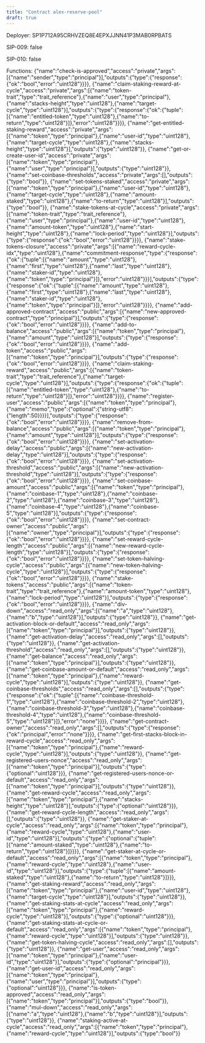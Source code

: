 ```yaml
---
title: "Contract alex-reserve-pool"
draft: true
---
```

Deployer: SP1P712A95CRHVZEQ8E4EPXJJNN41P3MAB0RPBATS

SIP-009: false

SIP-010: false

Functions:
{"name":"check-is-approved","access":"private","args":[{"name":"sender","type":"principal"}],"outputs":{"type":{"response":{"ok":"bool","error":"uint128"}}}}, {"name":"claim-staking-reward-at-cycle","access":"private","args":[{"name":"token-trait","type":"trait_reference"},{"name":"user","type":"principal"},{"name":"stacks-height","type":"uint128"},{"name":"target-cycle","type":"uint128"}],"outputs":{"type":{"response":{"ok":{"tuple":[{"name":"entitled-token","type":"uint128"},{"name":"to-return","type":"uint128"}]},"error":"uint128"}}}}, {"name":"get-entitled-staking-reward","access":"private","args":[{"name":"token","type":"principal"},{"name":"user-id","type":"uint128"},{"name":"target-cycle","type":"uint128"},{"name":"stacks-height","type":"uint128"}],"outputs":{"type":"uint128"}}, {"name":"get-or-create-user-id","access":"private","args":[{"name":"token","type":"principal"},{"name":"user","type":"principal"}],"outputs":{"type":"uint128"}}, {"name":"set-coinbase-thresholds","access":"private","args":[],"outputs":{"type":"bool"}}, {"name":"set-tokens-staked","access":"private","args":[{"name":"token","type":"principal"},{"name":"user-id","type":"uint128"},{"name":"target-cycle","type":"uint128"},{"name":"amount-staked","type":"uint128"},{"name":"to-return","type":"uint128"}],"outputs":{"type":"bool"}}, {"name":"stake-tokens-at-cycle","access":"private","args":[{"name":"token-trait","type":"trait_reference"},{"name":"user","type":"principal"},{"name":"user-id","type":"uint128"},{"name":"amount-token","type":"uint128"},{"name":"start-height","type":"uint128"},{"name":"lock-period","type":"uint128"}],"outputs":{"type":{"response":{"ok":"bool","error":"uint128"}}}}, {"name":"stake-tokens-closure","access":"private","args":[{"name":"reward-cycle-idx","type":"uint128"},{"name":"commitment-response","type":{"response":{"ok":{"tuple":[{"name":"amount","type":"uint128"},{"name":"first","type":"uint128"},{"name":"last","type":"uint128"},{"name":"staker-id","type":"uint128"},{"name":"token","type":"principal"}]},"error":"uint128"}}}],"outputs":{"type":{"response":{"ok":{"tuple":[{"name":"amount","type":"uint128"},{"name":"first","type":"uint128"},{"name":"last","type":"uint128"},{"name":"staker-id","type":"uint128"},{"name":"token","type":"principal"}]},"error":"uint128"}}}}, {"name":"add-approved-contract","access":"public","args":[{"name":"new-approved-contract","type":"principal"}],"outputs":{"type":{"response":{"ok":"bool","error":"uint128"}}}}, {"name":"add-to-balance","access":"public","args":[{"name":"token","type":"principal"},{"name":"amount","type":"uint128"}],"outputs":{"type":{"response":{"ok":"bool","error":"uint128"}}}}, {"name":"add-token","access":"public","args":[{"name":"token","type":"principal"}],"outputs":{"type":{"response":{"ok":"bool","error":"uint128"}}}}, {"name":"claim-staking-reward","access":"public","args":[{"name":"token-trait","type":"trait_reference"},{"name":"target-cycle","type":"uint128"}],"outputs":{"type":{"response":{"ok":{"tuple":[{"name":"entitled-token","type":"uint128"},{"name":"to-return","type":"uint128"}]},"error":"uint128"}}}}, {"name":"register-user","access":"public","args":[{"name":"token","type":"principal"},{"name":"memo","type":{"optional":{"string-utf8":{"length":50}}}}],"outputs":{"type":{"response":{"ok":"bool","error":"uint128"}}}}, {"name":"remove-from-balance","access":"public","args":[{"name":"token","type":"principal"},{"name":"amount","type":"uint128"}],"outputs":{"type":{"response":{"ok":"bool","error":"uint128"}}}}, {"name":"set-activation-delay","access":"public","args":[{"name":"new-activation-delay","type":"uint128"}],"outputs":{"type":{"response":{"ok":"bool","error":"uint128"}}}}, {"name":"set-activation-threshold","access":"public","args":[{"name":"new-activation-threshold","type":"uint128"}],"outputs":{"type":{"response":{"ok":"bool","error":"uint128"}}}}, {"name":"set-coinbase-amount","access":"public","args":[{"name":"token","type":"principal"},{"name":"coinbase-1","type":"uint128"},{"name":"coinbase-2","type":"uint128"},{"name":"coinbase-3","type":"uint128"},{"name":"coinbase-4","type":"uint128"},{"name":"coinbase-5","type":"uint128"}],"outputs":{"type":{"response":{"ok":"bool","error":"uint128"}}}}, {"name":"set-contract-owner","access":"public","args":[{"name":"owner","type":"principal"}],"outputs":{"type":{"response":{"ok":"bool","error":"uint128"}}}}, {"name":"set-reward-cycle-length","access":"public","args":[{"name":"new-reward-cycle-length","type":"uint128"}],"outputs":{"type":{"response":{"ok":"bool","error":"uint128"}}}}, {"name":"set-token-halving-cycle","access":"public","args":[{"name":"new-token-halving-cycle","type":"uint128"}],"outputs":{"type":{"response":{"ok":"bool","error":"uint128"}}}}, {"name":"stake-tokens","access":"public","args":[{"name":"token-trait","type":"trait_reference"},{"name":"amount-token","type":"uint128"},{"name":"lock-period","type":"uint128"}],"outputs":{"type":{"response":{"ok":"bool","error":"uint128"}}}}, {"name":"div-down","access":"read_only","args":[{"name":"a","type":"uint128"},{"name":"b","type":"uint128"}],"outputs":{"type":"uint128"}}, {"name":"get-activation-block-or-default","access":"read_only","args":[{"name":"token","type":"principal"}],"outputs":{"type":"uint128"}}, {"name":"get-activation-delay","access":"read_only","args":[],"outputs":{"type":"uint128"}}, {"name":"get-activation-threshold","access":"read_only","args":[],"outputs":{"type":"uint128"}}, {"name":"get-balance","access":"read_only","args":[{"name":"token","type":"principal"}],"outputs":{"type":"uint128"}}, {"name":"get-coinbase-amount-or-default","access":"read_only","args":[{"name":"token","type":"principal"},{"name":"reward-cycle","type":"uint128"}],"outputs":{"type":"uint128"}}, {"name":"get-coinbase-thresholds","access":"read_only","args":[],"outputs":{"type":{"response":{"ok":{"tuple":[{"name":"coinbase-threshold-1","type":"uint128"},{"name":"coinbase-threshold-2","type":"uint128"},{"name":"coinbase-threshold-3","type":"uint128"},{"name":"coinbase-threshold-4","type":"uint128"},{"name":"coinbase-threshold-5","type":"uint128"}]},"error":"none"}}}}, {"name":"get-contract-owner","access":"read_only","args":[],"outputs":{"type":{"response":{"ok":"principal","error":"none"}}}}, {"name":"get-first-stacks-block-in-reward-cycle","access":"read_only","args":[{"name":"token","type":"principal"},{"name":"reward-cycle","type":"uint128"}],"outputs":{"type":"uint128"}}, {"name":"get-registered-users-nonce","access":"read_only","args":[{"name":"token","type":"principal"}],"outputs":{"type":{"optional":"uint128"}}}, {"name":"get-registered-users-nonce-or-default","access":"read_only","args":[{"name":"token","type":"principal"}],"outputs":{"type":"uint128"}}, {"name":"get-reward-cycle","access":"read_only","args":[{"name":"token","type":"principal"},{"name":"stacks-height","type":"uint128"}],"outputs":{"type":{"optional":"uint128"}}}, {"name":"get-reward-cycle-length","access":"read_only","args":[],"outputs":{"type":"uint128"}}, {"name":"get-staker-at-cycle","access":"read_only","args":[{"name":"token","type":"principal"},{"name":"reward-cycle","type":"uint128"},{"name":"user-id","type":"uint128"}],"outputs":{"type":{"optional":{"tuple":[{"name":"amount-staked","type":"uint128"},{"name":"to-return","type":"uint128"}]}}}}, {"name":"get-staker-at-cycle-or-default","access":"read_only","args":[{"name":"token","type":"principal"},{"name":"reward-cycle","type":"uint128"},{"name":"user-id","type":"uint128"}],"outputs":{"type":{"tuple":[{"name":"amount-staked","type":"uint128"},{"name":"to-return","type":"uint128"}]}}}, {"name":"get-staking-reward","access":"read_only","args":[{"name":"token","type":"principal"},{"name":"user-id","type":"uint128"},{"name":"target-cycle","type":"uint128"}],"outputs":{"type":"uint128"}}, {"name":"get-staking-stats-at-cycle","access":"read_only","args":[{"name":"token","type":"principal"},{"name":"reward-cycle","type":"uint128"}],"outputs":{"type":{"optional":"uint128"}}}, {"name":"get-staking-stats-at-cycle-or-default","access":"read_only","args":[{"name":"token","type":"principal"},{"name":"reward-cycle","type":"uint128"}],"outputs":{"type":"uint128"}}, {"name":"get-token-halving-cycle","access":"read_only","args":[],"outputs":{"type":"uint128"}}, {"name":"get-user","access":"read_only","args":[{"name":"token","type":"principal"},{"name":"user-id","type":"uint128"}],"outputs":{"type":{"optional":"principal"}}}, {"name":"get-user-id","access":"read_only","args":[{"name":"token","type":"principal"},{"name":"user","type":"principal"}],"outputs":{"type":{"optional":"uint128"}}}, {"name":"is-token-approved","access":"read_only","args":[{"name":"token","type":"principal"}],"outputs":{"type":"bool"}}, {"name":"mul-down","access":"read_only","args":[{"name":"a","type":"uint128"},{"name":"b","type":"uint128"}],"outputs":{"type":"uint128"}}, {"name":"staking-active-at-cycle","access":"read_only","args":[{"name":"token","type":"principal"},{"name":"reward-cycle","type":"uint128"}],"outputs":{"type":"bool"}}

